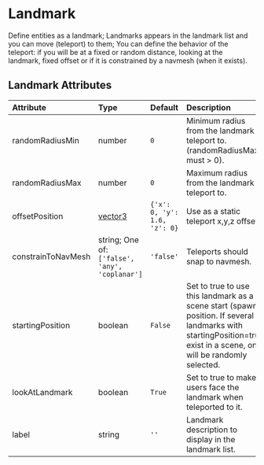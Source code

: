 
Landmark
========


Define entities as a landmark; Landmarks appears in the landmark list and you can move (teleport) to them; You can define the behavior of the teleport: if you will be at a fixed or random distance, looking at the landmark, fixed offset or if it is constrained by a navmesh (when it exists).

Landmark Attributes
--------------------

|Attribute|Type|Default|Description|Required|
| :--- | :--- | :--- | :--- | :--- |
|randomRadiusMin|number|```0```|Minimum radius from the landmark to teleport to. (randomRadiusMax must > 0).|Yes|
|randomRadiusMax|number|```0```|Maximum radius from the landmark to teleport to.|Yes|
|offsetPosition|[vector3](vector3)|```{'x': 0, 'y': 1.6, 'z': 0}```|Use as a static teleport x,y,z offset.|No|
|constrainToNavMesh|string; One of: ```['false', 'any', 'coplanar']```|```'false'```|Teleports should snap to navmesh.|No|
|startingPosition|boolean|```False```|Set to true to use this landmark as a scene start (spawn) position. If several landmarks with startingPosition=true exist in a scene, one will be randomly selected.|No|
|lookAtLandmark|boolean|```True```|Set to true to make users face the landmark when teleported to it.|Yes|
|label|string|```''```|Landmark description to display in the landmark list.|Yes|

